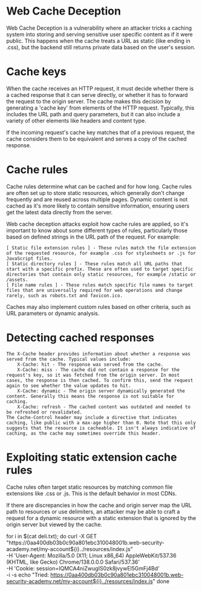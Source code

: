 # Web Cache Deception
Web Cache Deception is a vulnerability where an attacker tricks a caching system into storing and serving sensitive user specific content as if it were public. This happens when the cache treats a URL as static (like ending in .css), but the backend still returns private data based on the user's session.

# Cache keys 
When the cache receives an HTTP request, it must decide whether there is a cached response that it can serve directly, or whether it has to forward the request to the origin server. The cache makes this decision by generating a 'cache key' from elements of the HTTP request. Typically, this includes the URL path and query parameters, but it can also include a variety of other elements like headers and content type.

If the incoming request's cache key matches that of a previous request, the cache considers them to be equivalent and serves a copy of the cached response. 

# Cache rules
 Cache rules determine what can be cached and for how long. Cache rules are often set up to store static resources, which generally don't change frequently and are reused across multiple pages. Dynamic content is not cached as it's more likely to contain sensitive information, ensuring users get the latest data directly from the server.

Web cache deception attacks exploit how cache rules are applied, so it's important to know about some different types of rules, particularly those based on defined strings in the URL path of the request. For example:

    [ Static file extension rules ] - These rules match the file extension of the requested resource, for example .css for stylesheets or .js for JavaScript files.
    [ Static directory rules ] - These rules match all URL paths that start with a specific prefix. These are often used to target specific directories that contain only static resources, for example /static or /assets.
    [ File name rules ] - These rules match specific file names to target files that are universally required for web operations and change rarely, such as robots.txt and favicon.ico.

Caches may also implement custom rules based on other criteria, such as URL parameters or dynamic analysis. 
# Detecting cached responses
    The X-Cache header provides information about whether a response was served from the cache. Typical values include:
        X-Cache: hit - The response was served from the cache.
        X-Cache: miss - The cache did not contain a response for the request's key, so it was fetched from the origin server. In most cases, the response is then cached. To confirm this, send the request again to see whether the value updates to hit.
        X-Cache: dynamic - The origin server dynamically generated the content. Generally this means the response is not suitable for caching.
        X-Cache: refresh - The cached content was outdated and needed to be refreshed or revalidated.
    The Cache-Control header may include a directive that indicates caching, like public with a max-age higher than 0. Note that this only suggests that the resource is cacheable. It isn't always indicative of caching, as the cache may sometimes override this header.
# Exploiting static extension cache rules

Cache rules often target static resources by matching common file extensions like .css or .js. This is the default behavior in most CDNs.

If there are discrepancies in how the cache and origin server map the URL path to resources or use delimiters, an attacker may be able to craft a request for a dynamic resource with a static extension that is ignored by the origin server but viewed by the cache. 


for i in $(cat deli.txt); do
  curl -X GET "https://0aa400db03b0c90a801ebc310048001b.web-security-academy.net/my-account${i}../resources/index.js" \
  -H 'User-Agent: Mozilla/5.0 (X11; Linux x86_64) AppleWebKit/537.36 (KHTML, like Gecko) Chrome/138.0.0.0 Safari/537.36' \
  -H 'Cookie: session=IQMCA4niZwugIS0zk8jvywEl5GmFj4Bd' \
  -i -s
  echo "Tried: https://0aa400db03b0c90a801ebc310048001b.web-security-academy.net/my-account${i}../resources/index.js"
done
